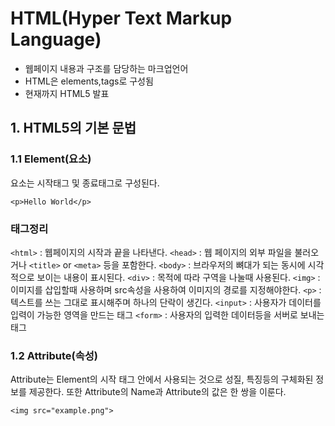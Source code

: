 # HTML(Hyper Text Markup Language)
- 웹페이지 내용과 구조를 담당하는 마크업언어
- HTML은 elements,tags로 구성됨
- 현재까지 HTML5 발표

## 1. HTML5의 기본 문법

### 1.1 Element(요소)
요소는 시작태그 및 종료태그로 구성된다.

```
<p>Hello World</p>
```

### 태그정리
`<html>` : 웹페이지의 시작과 끝을 나타낸다.
`<head>` : 웹 페이지의 외부 파일을 불러오거나 `<title>` or `<meta>` 등을 포함한다.
`<body>` : 브라우저의 뼈대가 되는 동시에 시각적으로 보이는 내용이 표시된다.
`<div>` : 목적에 따라 구역을 나눌때 사용된다.
`<img>` : 이미지를 삽입할때 사용하며 src속성을 사용하여 이미지의 경로를 지정해야한다.
`<p>` : 텍스트를 쓰는 그대로 표시해주며 하나의 단락이 생긴다.
`<input>` : 사용자가 데이터를 입력이 가능한 영역을 만드는 태그
`<form>` : 사용자의 입력한 데이터등을 서버로 보내는 태그

### 1.2 Attribute(속성)
Attribute는 Element의 시작 태그 안에서 사용되는 것으로 성질, 특징등의 구체화된 정보를 제공한다.
또한 Attribute의 Name과 Attribute의 값은 한 쌍을 이룬다.
```
<img src="example.png"> 
```
